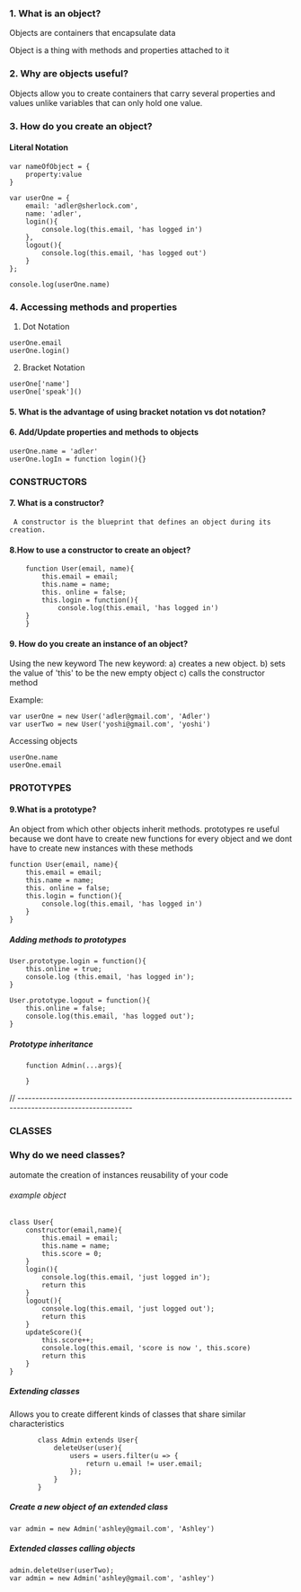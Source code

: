 ### 1. What is an object?
 Objects are containers that encapsulate data
 
 Object is a thing with methods and properties attached to it
### 2. Why are objects useful?
   Objects allow you to create containers that carry several properties and values unlike variables that can only hold one value.

### 3. How do you create an object?
#### Literal Notation
 
    var nameOfObject = {
        property:value
    }
  
    var userOne = {
        email: 'adler@sherlock.com',
        name: 'adler',
        login(){
            console.log(this.email, 'has logged in')
        },
        logout(){
            console.log(this.email, 'has logged out')
        }
    };
    
    console.log(userOne.name)
   
    

### 4. Accessing  methods and properties
   1. Dot Notation
   
    userOne.email
    userOne.login()
 
    
  2. Bracket Notation 
   
    userOne['name']
    userOne['speak']()

#### 5. What is the advantage of using bracket notation vs dot notation?

#### 6. Add/Update properties and methods to objects

    userOne.name = 'adler'
    userOne.logIn = function login(){}

### CONSTRUCTORS

#### 7. What is a constructor? 
     A constructor is the blueprint that defines an object during its creation.
     
#### 8.How to use a constructor to create an object?

        function User(email, name){
            this.email = email;
            this.name = name;
            this. online = false;
            this.login = function(){
                console.log(this.email, 'has logged in')
        }
        }
#### 9. How do you create an instance of an object?
Using the new keyword
 The new keyword:
 a) creates a new object.
 b) sets the value of 'this' to be the new empty object
 c) calls the constructor method

 Example:
 
 ```
 var userOne = new User('adler@gmail.com', 'Adler')
 var userTwo = new User('yoshi@gmail.com', 'yoshi')
 ```   
 Accessing objects 
 
 ```
 userOne.name
 userOne.email
 ```
### PROTOTYPES
#### 9.What is a prototype? 
An object from which other objects inherit methods. prototypes re useful because we dont have to create new functions for every object and we dont have to create new instances with these methods
    
    function User(email, name){
        this.email = email;
        this.name = name;
        this. online = false;
        this.login = function(){
            console.log(this.email, 'has logged in')
        }
    }


 ##### Adding methods to prototypes
    User.prototype.login = function(){
        this.online = true; 
        console.log (this.email, 'has logged in');
    }

    User.prototype.logout = function(){
        this.online = false;
        console.log(this.email, 'has logged out');
    }

##### Prototype inheritance 

        function Admin(...args){

        }

// --------------------------------------------------------------------------------------------------------------
### CLASSES
### Why do we need classes?
   automate the creation of instances
   reusability of your code

###### example object 

    class User{
        constructor(email,name){
            this.email = email;
            this.name = name;
            this.score = 0;
        }
        login(){
            console.log(this.email, 'just logged in'); 
            return this
        }
        logout(){
            console.log(this.email, 'just logged out');
            return this
        }
        updateScore(){
            this.score++;
            console.log(this.email, 'score is now ', this.score)
            return this
        }
    }

##### Extending classes
 Allows you to create different kinds of classes that share similar characteristics 
 ```
        class Admin extends User{
            deleteUser(user){
                users = users.filter(u => {
                    return u.email != user.email;
                });
            }
        }
   ```
##### Create a new object of an extended class

    var admin = new Admin('ashley@gmail.com', 'Ashley')

##### Extended classes calling objects
    admin.deleteUser(userTwo);
    var admin = new Admin('ashley@gmail.com', 'ashley')



